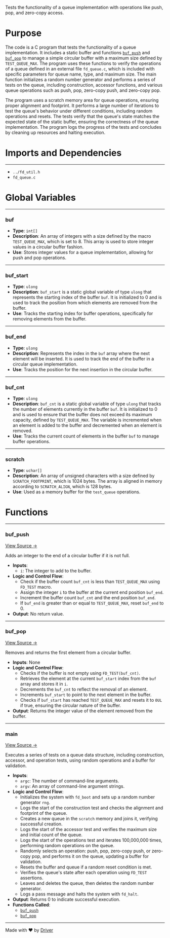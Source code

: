 <!--------------------------------------------------------------------------------->
<!-- IMPORTANT: This file is auto-generated by Driver (https://driver.ai). -------->
<!-- Manual edits may be overwritten on future commits. --------------------------->
<!--------------------------------------------------------------------------------->

Tests the functionality of a queue implementation with operations like push, pop, and zero-copy access.

# Purpose
The code is a C program that tests the functionality of a queue implementation. It includes a static buffer and functions [`buf_push`](<#buf_push>) and [`buf_pop`](<#buf_pop>) to manage a simple circular buffer with a maximum size defined by `TEST_QUEUE_MAX`. The program uses these functions to verify the operations of a queue defined in an external file `fd_queue.c`, which is included with specific parameters for queue name, type, and maximum size. The main function initializes a random number generator and performs a series of tests on the queue, including construction, accessor functions, and various queue operations such as push, pop, zero-copy push, and zero-copy pop.

The program uses a scratch memory area for queue operations, ensuring proper alignment and footprint. It performs a large number of iterations to test the queue's behavior under different conditions, including random operations and resets. The tests verify that the queue's state matches the expected state of the static buffer, ensuring the correctness of the queue implementation. The program logs the progress of the tests and concludes by cleaning up resources and halting execution.
# Imports and Dependencies

---
- `../fd_util.h`
- `fd_queue.c`


# Global Variables

---
### buf
- **Type**: ``int[]``
- **Description**: An array of integers with a size defined by the macro `TEST_QUEUE_MAX`, which is set to 8. This array is used to store integer values in a circular buffer fashion.
- **Use**: Stores integer values for a queue implementation, allowing for push and pop operations.


---
### buf\_start
- **Type**: ``ulong``
- **Description**: `buf_start` is a static global variable of type `ulong` that represents the starting index of the buffer `buf`. It is initialized to 0 and is used to track the position from which elements are removed from the buffer.
- **Use**: Tracks the starting index for buffer operations, specifically for removing elements from the buffer.


---
### buf\_end
- **Type**: ``ulong``
- **Description**: Represents the index in the `buf` array where the next element will be inserted. It is used to track the end of the buffer in a circular queue implementation.
- **Use**: Tracks the position for the next insertion in the circular buffer.


---
### buf\_cnt
- **Type**: ``ulong``
- **Description**: `buf_cnt` is a static global variable of type `ulong` that tracks the number of elements currently in the buffer `buf`. It is initialized to 0 and is used to ensure that the buffer does not exceed its maximum capacity, defined by `TEST_QUEUE_MAX`. The variable is incremented when an element is added to the buffer and decremented when an element is removed.
- **Use**: Tracks the current count of elements in the buffer `buf` to manage buffer operations.


---
### scratch
- **Type**: ``uchar[]``
- **Description**: An array of unsigned characters with a size defined by `SCRATCH_FOOTPRINT`, which is 1024 bytes. The array is aligned in memory according to `SCRATCH_ALIGN`, which is 128 bytes.
- **Use**: Used as a memory buffer for the `test_queue` operations.


# Functions

---
### buf\_push<!-- {{#callable:buf_push}} -->
[View Source →](<../../../../../src/util/tmpl/test_queue.c#L10>)

Adds an integer to the end of a circular buffer if it is not full.
- **Inputs**:
    - `i`: The integer to add to the buffer.
- **Logic and Control Flow**:
    - Check if the buffer count `buf_cnt` is less than `TEST_QUEUE_MAX` using `FD_TEST` macro.
    - Assign the integer `i` to the buffer at the current end position `buf_end`.
    - Increment the buffer count `buf_cnt` and the end position `buf_end`.
    - If `buf_end` is greater than or equal to `TEST_QUEUE_MAX`, reset `buf_end` to 0.
- **Output**: No return value.


---
### buf\_pop<!-- {{#callable:buf_pop}} -->
[View Source →](<../../../../../src/util/tmpl/test_queue.c#L17>)

Removes and returns the first element from a circular buffer.
- **Inputs**: None
- **Logic and Control Flow**:
    - Checks if the buffer is not empty using `FD_TEST(buf_cnt)`.
    - Retrieves the element at the current `buf_start` index from the `buf` array and stores it in `i`.
    - Decrements the `buf_cnt` to reflect the removal of an element.
    - Increments `buf_start` to point to the next element in the buffer.
    - Checks if `buf_start` has reached `TEST_QUEUE_MAX` and resets it to `0UL` if true, ensuring the circular nature of the buffer.
- **Output**: Returns the integer value of the element removed from the buffer.


---
### main<!-- {{#callable:main}} -->
[View Source →](<../../../../../src/util/tmpl/test_queue.c#L32>)

Executes a series of tests on a queue data structure, including construction, accessor, and operation tests, using random operations and a buffer for validation.
- **Inputs**:
    - `argc`: The number of command-line arguments.
    - `argv`: An array of command-line argument strings.
- **Logic and Control Flow**:
    - Initializes the system with `fd_boot` and sets up a random number generator `rng`.
    - Logs the start of the construction test and checks the alignment and footprint of the queue.
    - Creates a new queue in the `scratch` memory and joins it, verifying successful creation.
    - Logs the start of the accessor test and verifies the maximum size and initial count of the queue.
    - Logs the start of the operations test and iterates 100,000,000 times, performing random operations on the queue.
    - Randomly selects an operation: push, pop, zero-copy push, or zero-copy pop, and performs it on the queue, updating a buffer for validation.
    - Resets the buffer and queue if a random reset condition is met.
    - Verifies the queue's state after each operation using `FD_TEST` assertions.
    - Leaves and deletes the queue, then deletes the random number generator.
    - Logs a pass message and halts the system with `fd_halt`.
- **Output**: Returns 0 to indicate successful execution.
- **Functions Called**:
    - [`buf_push`](<#buf_push>)
    - [`buf_pop`](<#buf_pop>)



---
Made with ❤️ by [Driver](https://www.driver.ai/)